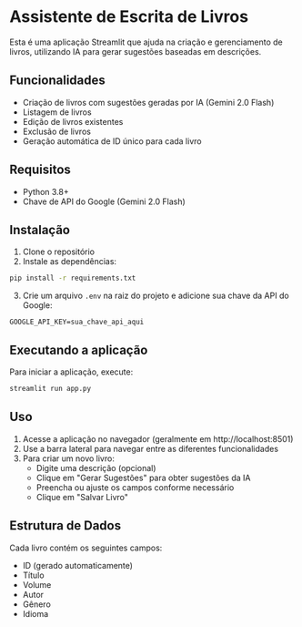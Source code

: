# Assistente de Escrita de Livros

Esta é uma aplicação Streamlit que ajuda na criação e gerenciamento de livros, utilizando IA para gerar sugestões baseadas em descrições.

## Funcionalidades

- Criação de livros com sugestões geradas por IA (Gemini 2.0 Flash)
- Listagem de livros
- Edição de livros existentes
- Exclusão de livros
- Geração automática de ID único para cada livro

## Requisitos

- Python 3.8+
- Chave de API do Google (Gemini 2.0 Flash)

## Instalação

1. Clone o repositório
2. Instale as dependências:
```bash
pip install -r requirements.txt
```

3. Crie um arquivo `.env` na raiz do projeto e adicione sua chave da API do Google:
```
GOOGLE_API_KEY=sua_chave_api_aqui
```

## Executando a aplicação

Para iniciar a aplicação, execute:
```bash
streamlit run app.py
```

## Uso

1. Acesse a aplicação no navegador (geralmente em http://localhost:8501)
2. Use a barra lateral para navegar entre as diferentes funcionalidades
3. Para criar um novo livro:
   - Digite uma descrição (opcional)
   - Clique em "Gerar Sugestões" para obter sugestões da IA
   - Preencha ou ajuste os campos conforme necessário
   - Clique em "Salvar Livro"

## Estrutura de Dados

Cada livro contém os seguintes campos:
- ID (gerado automaticamente)
- Título
- Volume
- Autor
- Gênero
- Idioma 